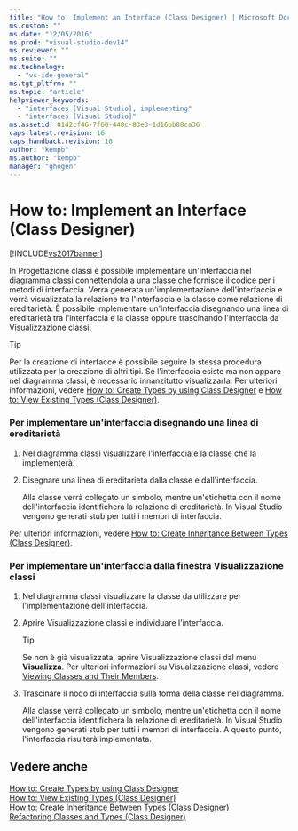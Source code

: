 ```yaml
---
title: "How to: Implement an Interface (Class Designer) | Microsoft Docs"
ms.custom: ""
ms.date: "12/05/2016"
ms.prod: "visual-studio-dev14"
ms.reviewer: ""
ms.suite: ""
ms.technology: 
  - "vs-ide-general"
ms.tgt_pltfrm: ""
ms.topic: "article"
helpviewer_keywords: 
  - "interfaces [Visual Studio], implementing"
  - "interfaces [Visual Studio]"
ms.assetid: 81d2cf46-7f60-448c-83e3-1d16bb88ca36
caps.latest.revision: 16
caps.handback.revision: 16
author: "kempb"
ms.author: "kempb"
manager: "ghogen"
---
```

# How to: Implement an Interface (Class Designer)
[!INCLUDE[vs2017banner](../code-quality/includes/vs2017banner.md)]

In Progettazione classi è possibile implementare un'interfaccia nel diagramma classi connettendola a una classe che fornisce il codice per i metodi di interfaccia.  Verrà generata un'implementazione dell'interfaccia e verrà visualizzata la relazione tra l'interfaccia e la classe come relazione di ereditarietà.  È possibile implementare un'interfaccia disegnando una linea di ereditarietà tra l'interfaccia e la classe oppure trascinando l'interfaccia da Visualizzazione classi.  
  
> [!TIP]
>  Per la creazione di interfacce è possibile seguire la stessa procedura utilizzata per la creazione di altri tipi.  Se l'interfaccia esiste ma non appare nel diagramma classi, è necessario innanzitutto visualizzarla.  Per ulteriori informazioni, vedere [How to: Create Types by using Class Designer](../ide/how-to-create-types-by-using-class-designer.md) e [How to: View Existing Types \(Class Designer\)](../Topic/How%20to:%20View%20Existing%20Types%20\(Class%20Designer\).md).  
  
### Per implementare un'interfaccia disegnando una linea di ereditarietà  
  
1.  Nel diagramma classi visualizzare l'interfaccia e la classe che la implementerà.  
  
2.  Disegnare una linea di ereditarietà dalla classe e dall'interfaccia.  
  
     Alla classe verrà collegato un simbolo, mentre un'etichetta con il nome dell'interfaccia identificherà la relazione di ereditarietà.  In Visual Studio vengono generati stub per tutti i membri di interfaccia.  
  
 Per ulteriori informazioni, vedere [How to: Create Inheritance Between Types \(Class Designer\)](../ide/how-to-create-inheritance-between-types-class-designer.md).  
  
### Per implementare un'interfaccia dalla finestra Visualizzazione classi  
  
1.  Nel diagramma classi visualizzare la classe da utilizzare per l'implementazione dell'interfaccia.  
  
2.  Aprire Visualizzazione classi e individuare l'interfaccia.  
  
    > [!TIP]
    >  Se non è già visualizzata, aprire Visualizzazione classi dal menu **Visualizza**.  Per ulteriori informazioni su Visualizzazione classi, vedere [Viewing Classes and Their Members](http://msdn.microsoft.com/it-it/71e9e8f3-261a-4e0c-87bf-5ec48b8bf333).  
  
3.  Trascinare il nodo di interfaccia sulla forma della classe nel diagramma.  
  
     Alla classe verrà collegato un simbolo, mentre un'etichetta con il nome dell'interfaccia identificherà la relazione di ereditarietà.  In Visual Studio vengono generati stub per tutti i membri di interfaccia. A questo punto, l'interfaccia risulterà implementata.  
  
## Vedere anche  
 [How to: Create Types by using Class Designer](../ide/how-to-create-types-by-using-class-designer.md)   
 [How to: View Existing Types \(Class Designer\)](../Topic/How%20to:%20View%20Existing%20Types%20\(Class%20Designer\).md)   
 [How to: Create Inheritance Between Types \(Class Designer\)](../ide/how-to-create-inheritance-between-types-class-designer.md)   
 [Refactoring Classes and Types \(Class Designer\)](../ide/refactoring-classes-and-types-class-designer.md)